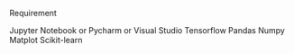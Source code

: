 Requirement

Jupyter Notebook or Pycharm or Visual Studio
Tensorflow
Pandas
Numpy
Matplot
Scikit-learn
